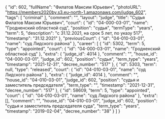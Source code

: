 {
    "id": 602,
    "fullName": "Филатов Максим Юрьевич",
    "photoURL": "https://members2020by.s3.eu-north-1.amazonaws.com/judge_602",
    "tags": [
        "criminal"
    ],
    "comment": "",
    "layout": "judge",
    "title": "Судья Филатов Максим Юрьевич",
    "court": {
        "id": "04-000-03-01",
        "name": "Гродненский областной суд",
        "position": "судья",
        "termType": "years",
        "term": 5,
        "description": "c 31.12.2021, на срок 5 лет, по указу 517",
        "timestamp": "31.12.2021"
    },
    "previousCourt": {
        "id": "04-010-03-01",
        "name": "суд Лидского района"
    },
    "career": [
        {
            "id": 5302,
            "term": 5,
            "type": "appointed",
            "court": {
                "id": "04-000-03-01",
                "name": "Гродненский областной суд"
            },
            "extra": {
                "judge_id": 4014
            },
            "comment": "",
            "house_id": "04-000-03-01",
            "judge_id": 602,
            "position": "судья",
            "term_type": "years",
            "timestamp": "2021-12-31",
            "decree_number": "517"
        },
        {
            "id": 5303,
            "term": null,
            "type": "released",
            "court": {
                "id": "04-010-03-01",
                "name": "суд Лидского района"
            },
            "extra": {
                "judge_id": 4014
            },
            "comment": "",
            "house_id": "04-010-03-01",
            "judge_id": 602,
            "position": "судья и заместитель председателя",
            "term_type": "",
            "timestamp": "2021-12-31",
            "decree_number": "517"
        },
        {
            "id": 58609,
            "term": 5,
            "type": "appointed",
            "court": {
                "id": "04-010-03-01",
                "name": "суд Лидского района"
            },
            "extra": [],
            "comment": "",
            "house_id": "04-010-03-01",
            "judge_id": 602,
            "position": "судья и заместитель председателя суда",
            "term_type": "years",
            "timestamp": "2019-02-04",
            "decree_number": "38"
        }
    ]
}